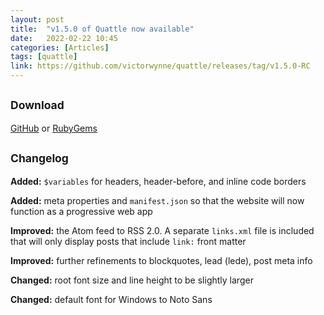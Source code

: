 ```yaml
---
layout: post
title:  "v1.5.0 of Quattle now available"
date:   2022-02-22 10:45
categories: [Articles]
tags: [quattle]
link: https://github.com/victorwynne/quattle/releases/tag/v1.5.0-RC
---
```


## <small>Download</small>
[GitHub](https://github.com/victorwynne/quattle/releases) or [RubyGems](https://rubygems.org/gems/quattle)<br>

## <small>Changelog</small>

**Added:** `$variables` for headers, header-before, and inline code borders

**Added:** meta properties and `manifest.json` so that the website will now function as a progressive web app

**Improved:** the Atom feed to RSS 2.0. A separate `links.xml` file is included that will only display posts that include `link:` front matter

**Improved:** further refinements to blockquotes, lead (lede), post meta info

**Changed:** root font size and line height to be slightly larger

**Changed:** default font for Windows to Noto Sans
